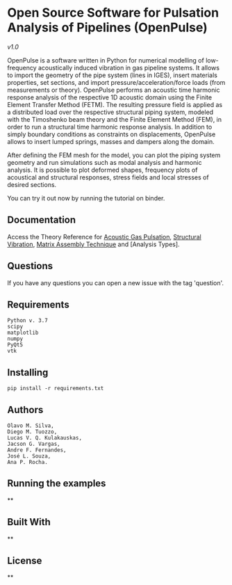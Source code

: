 # Open Source Software for Pulsation Analysis of Pipelines (OpenPulse)

*v1.0*

OpenPulse is a software written in Python for numerical modelling of low-frequency acoustically induced vibration in gas pipeline systems. It allows to import the geometry of the pipe system (lines in IGES), insert materials properties, set sections, and import pressure/acceleration/force loads (from measurements or theory). OpenPulse performs an acoustic time harmonic response analysis of the respective 1D acoustic domain using the Finite Element Transfer Method (FETM). The resulting pressure field is applied as a distributed load over the respective structural piping system, modeled with the Timoshenko beam theory and the Finite Element Method (FEM), in order to run a structural time harmonic response analysis. In addition to simply boundary conditions as constraints on displacements, OpenPulse allows to insert lumped springs, masses and dampers along the domain.

After defining the FEM mesh for the model, you can plot the piping system geometry and run simulations such as modal analysis and harmonic analysis. It is possible to plot deformed shapes, frequency plots of acoustical and structural responses, stress fields and local stresses of desired sections.

You can try it out now by running the tutorial on binder.

## Documentation

Access the Theory Reference for [Acoustic Gas Pulsation](https://www.overleaf.com/read/yxkdxvtpzgwd), [Structural Vibration](https://www.overleaf.com/read/qknbtmvyfxyn), [Matrix Assembly Technique](https://www.overleaf.com/read/kzbbgbvpjjqc) and [Analysis Types].

## Questions
If you have any questions you can open a new issue with the tag 'question'.

## Requirements

    Python v. 3.7 
    scipy
    matplotlib
    numpy
    PyQt5
    vtk
    

## Installing

    pip install -r requirements.txt
    
## Authors
    Olavo M. Silva,
    Diego M. Tuozzo, 
    Lucas V. Q. Kulakauskas,
    Jacson G. Vargas,
    Andre F. Fernandes,
    José L. Souza,
    Ana P. Rocha.

## Running the examples

**

## Built With

**

## License

**
